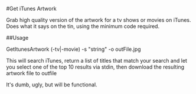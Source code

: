#Get iTunes Artwork

Grab high quality version of the artwork for a tv shows or movies on iTunes. Does what it says on the tin, using the minimum code required.

##Usage

GetItunesArtwork (-tv|-movie) -s "string" -o outFile.jpg

This will search iTunes, return a list of titles that match your search and let you select one of the top 10 results via stdin, then download the resulting artwork file to outfile

It's dumb, ugly, but will be functional.

